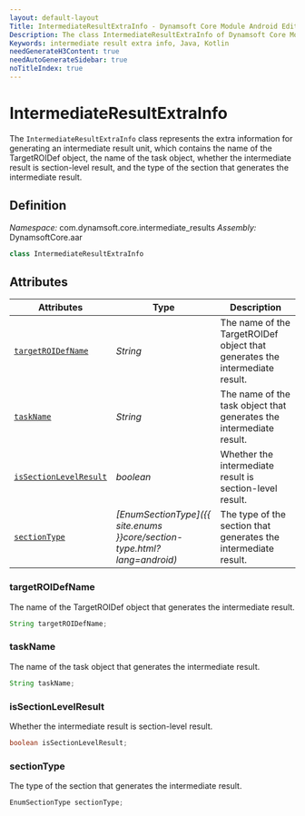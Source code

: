 ```yaml
---
layout: default-layout
Title: IntermediateResultExtraInfo - Dynamsoft Core Module Android Edition API Reference
Description: The class IntermediateResultExtraInfo of Dynamsoft Core Module represents the extra information for generating an intermediate result unit, which contains the name of the TargetROIDef object, the name of the task object, whether the intermediate result is section-level result, and the type of the section that generates the intermediate result.
Keywords: intermediate result extra info, Java, Kotlin
needGenerateH3Content: true
needAutoGenerateSidebar: true
noTitleIndex: true
---
```


# IntermediateResultExtraInfo

The `IntermediateResultExtraInfo` class represents the extra information for generating an intermediate result unit, which contains the name of the TargetROIDef object, the name of the task object, whether the intermediate result is section-level result, and the type of the section that generates the intermediate result.

## Definition

*Namespace:* com.dynamsoft.core.intermediate_results
*Assembly:* DynamsoftCore.aar

```java
class IntermediateResultExtraInfo
```

## Attributes

| Attributes | Type | Description |
| ---------- | ---- | ----------- |
| [`targetROIDefName`](#targetroidefname) | *String* | The name of the TargetROIDef object that generates the intermediate result. |
| [`taskName`](#taskname) | *String* | The name of the task object that generates the intermediate result. |
| [`isSectionLevelResult`](#issectionlevelresult) | *boolean* | Whether the intermediate result is section-level result. |
| [`sectionType`](#sectiontype) | *[EnumSectionType]({{ site.enums }}core/section-type.html?lang=android)* | The type of the section that generates the intermediate result. |

### targetROIDefName

The name of the TargetROIDef object that generates the intermediate result.

```java
String targetROIDefName;
```

### taskName

The name of the task object that generates the intermediate result.

```java
String taskName;
```

### isSectionLevelResult

Whether the intermediate result is section-level result.

```java
boolean isSectionLevelResult;
```

### sectionType

The type of the section that generates the intermediate result.

```java
EnumSectionType sectionType;
```
